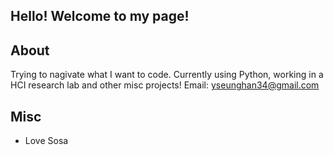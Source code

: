 Hello! Welcome to my page!
---

## About
Trying to nagivate what I want to code. 
Currently using Python, working in a HCI research lab and other misc projects!
Email: yseunghan34@gmail.com

## Misc
- Love Sosa
